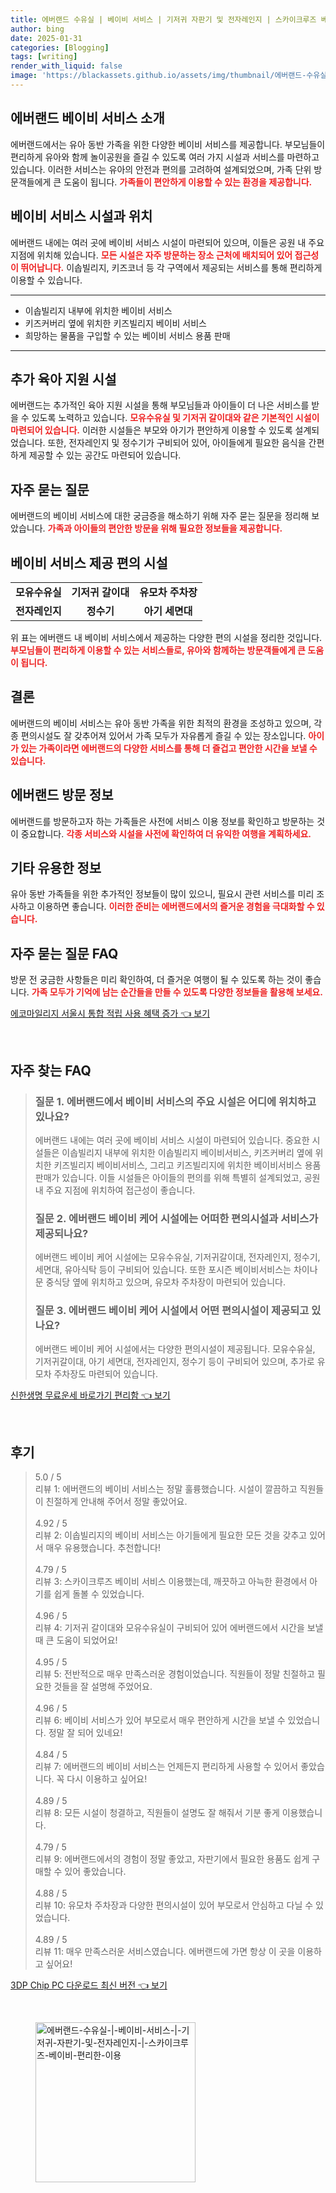 ```yaml
---
title: 에버랜드 수유실 | 베이비 서비스 | 기저귀 자판기 및 전자레인지 | 스카이크루즈 베이비 편리한 이용
author: bing
date: 2025-01-31
categories: [Blogging]
tags: [writing]
render_with_liquid: false
image: 'https://blackassets.github.io/assets/img/thumbnail/에버랜드-수유실-|-베이비-서비스-|-기저귀-자판기-및-전자레인지-|-스카이크루즈-베이비-편리한-이용.webp'
---
```



<h2 id='에버랜드 베이비 서비스 소개'>에버랜드 베이비 서비스 소개</h2>

<p>에버랜드에서는 유아 동반 가족을 위한 다양한 베이비 서비스를 제공합니다. 부모님들이 편리하게 유아와 함께 놀이공원을 즐길 수 있도록 여러 가지 시설과 서비스를 마련하고 있습니다. 이러한 서비스는 유아의 안전과 편의를 고려하여 설계되었으며, 가족 단위 방문객들에게 큰 도움이 됩니다. <b><span style="color: #ee2323;">가족들이 편안하게 이용할 수 있는 환경을 제공합니다.</span></b></p>

<h2 id='베이비 서비스 시설과 위치'>베이비 서비스 시설과 위치</h2>

<p>에버랜드 내에는 여러 곳에 베이비 서비스 시설이 마련되어 있으며, 이들은 공원 내 주요 지점에 위치해 있습니다. <b><span style="color: #ee2323;">모든 시설은 자주 방문하는 장소 근처에 배치되어 있어 접근성이 뛰어납니다.</span></b> 이솝빌리지, 키즈코너 등 각 구역에서 제공되는 서비스를 통해 편리하게 이용할 수 있습니다.</p>

<hr />

<ul>
    <li>이솝빌리지 내부에 위치한 베이비 서비스</li>
    <li>키즈커버리 옆에 위치한 키즈빌리지 베이비 서비스</li>
    <li>희망하는 물품을 구입할 수 있는 베이비 서비스 용품 판매</li>
</ul>

<hr />

<h2 id='추가 육아 지원 시설'>추가 육아 지원 시설</h2>

<p>에버랜드는 추가적인 육아 지원 시설을 통해 부모님들과 아이들이 더 나은 서비스를 받을 수 있도록 노력하고 있습니다. <b><span style="color: #ee2323;">모유수유실 및 기저귀 갈이대와 같은 기본적인 시설이 마련되어 있습니다.</span></b> 이러한 시설들은 부모와 아기가 편안하게 이용할 수 있도록 설계되었습니다. 또한, 전자레인지 및 정수기가 구비되어 있어, 아이들에게 필요한 음식을 간편하게 제공할 수 있는 공간도 마련되어 있습니다.</p>

<h2 id='자주 묻는 질문'>자주 묻는 질문</h2>

<p>에버랜드의 베이비 서비스에 대한 궁금증을 해소하기 위해 자주 묻는 질문을 정리해 보았습니다. <b><span style="color: #ee2323;">가족과 아이들의 편안한 방문을 위해 필요한 정보들을 제공합니다.</span></b></p>

<h2 id='베이비 서비스 제공 편의 시설'>베이비 서비스 제공 편의 시설</h2>

<table>
    <tr>
        <td style="text-align: center; height: 17px;"><b>모유수유실</b></td>
        <td style="text-align: center; height: 17px;"><b>기저귀 갈이대</b></td>
        <td style="text-align: center; height: 17px;"><b>유모차 주차장</b></td>
    </tr>
    <tr>
        <td style="text-align: center; height: 17px;"><b>전자레인지</b></td>
        <td style="text-align: center; height: 17px;"><b>정수기</b></td>
        <td style="text-align: center; height: 17px;"><b>아기 세면대</b></td>
    </tr>
</table>

<p>위 표는 에버랜드 내 베이비 서비스에서 제공하는 다양한 편의 시설을 정리한 것입니다. <b><span style="color: #ee2323;">부모님들이 편리하게 이용할 수 있는 서비스들로, 유아와 함께하는 방문객들에게 큰 도움이 됩니다.</span></b></p>

<h2 id='결론'>결론</h2>

<p>에버랜드의 베이비 서비스는 유아 동반 가족을 위한 최적의 환경을 조성하고 있으며, 각종 편의시설도 잘 갖추어져 있어서 가족 모두가 자유롭게 즐길 수 있는 장소입니다. <b><span style="color: #ee2323;">아이가 있는 가족이라면 에버랜드의 다양한 서비스를 통해 더 즐겁고 편안한 시간을 보낼 수 있습니다.</span></b></p>

<h2 id='에버랜드 방문 정보'>에버랜드 방문 정보</h2>

<p>에버랜드를 방문하고자 하는 가족들은 사전에 서비스 이용 정보를 확인하고 방문하는 것이 중요합니다. <b><span style="color: #ee2323;">각종 서비스와 시설을 사전에 확인하여 더 유익한 여행을 계획하세요.</span></b></p>

<h2 id='기타 유용한 정보'>기타 유용한 정보</h2>

<p>유아 동반 가족들을 위한 추가적인 정보들이 많이 있으니, 필요시 관련 서비스를 미리 조사하고 이용하면 좋습니다. <b><span style="color: #ee2323;">이러한 준비는 에버랜드에서의 즐거운 경험을 극대화할 수 있습니다.</span></b></p>

<h2 id='자주 묻는 질문 FAQ'>자주 묻는 질문 FAQ</h2>

<p>방문 전 궁금한 사항들은 미리 확인하여, 더 즐거운 여행이 될 수 있도록 하는 것이 좋습니다. <b><span style="color: #ee2323;">가족 모두가 기억에 남는 순간들을 만들 수 있도록 다양한 정보들을 활용해 보세요.</span></b></p>


<p><a class="click-button" title="에코마일리지 서울시 통합 적립 사용 혜택 증가" href="https://blackassets.github.io/posts/%EC%97%90%EC%BD%94%EB%A7%88%EC%9D%BC%EB%A6%AC%EC%A7%80-%EC%84%9C%EC%9A%B8%EC%8B%9C-%ED%86%B5%ED%95%A9-%EC%A0%81%EB%A6%BD-%EC%82%AC%EC%9A%A9-%ED%98%9C%ED%83%9D-%EC%A6%9D%EA%B0%80/" rel="dofollow">에코마일리지 서울시 통합 적립 사용 혜택 증가 👈 보기</a></p><br>
<h2 id='자주_찾는_FAQ'>자주 찾는 FAQ</h2>
<div itemscope="" itemtype="https://schema.org/FAQPage"> 
<blockquote> 
<div itemscope="" itemprop="mainEntity" itemtype="https://schema.org/Question"> 
<h3 itemprop="name">질문 1. 에버랜드에서 베이비 서비스의 주요 시설은 어디에 위치하고 있나요?</h3> 
<div itemscope="" itemprop="acceptedAnswer" itemtype="https://schema.org/Answer"> 
<span itemprop="text"> 
<p>에버랜드 내에는 여러 곳에 베이비 서비스 시설이 마련되어 있습니다. 중요한 시설들은 이솝빌리지 내부에 위치한 이솝빌리지 베이비서비스, 키즈커버리 옆에 위치한 키즈빌리지 베이비서비스, 그리고 키즈빌리지에 위치한 베이비서비스 용품 판매가 있습니다. 이들 시설들은 아이들의 편의를 위해 특별히 설계되었고, 공원 내 주요 지점에 위치하여 접근성이 좋습니다.</p> 
</span> 
</div> 
</div> 
<div itemscope="" itemprop="mainEntity" itemtype="https://schema.org/Question"> 
<h3 itemprop="name">질문 2. 에버랜드 베이비 케어 시설에는 어떠한 편의시설과 서비스가 제공되나요?</h3> 
<div itemscope="" itemprop="acceptedAnswer" itemtype="https://schema.org/Answer"> 
<span itemprop="text"> 
<p>에버랜드 베이비 케어 시설에는 모유수유실, 기저귀갈이대, 전자레인지, 정수기, 세면대, 유아식탁 등이 구비되어 있습니다. 또한 포시즌 베이비서비스는 차이나문 중식당 옆에 위치하고 있으며, 유모차 주차장이 마련되어 있습니다.</p> 
</span> 
</div> 
</div> 
<div itemscope="" itemprop="mainEntity" itemtype="https://schema.org/Question"> 
<h3 itemprop="name">질문 3. 에버랜드 베이비 케어 시설에서 어떤 편의시설이 제공되고 있나요?</h3> 
<div itemscope="" itemprop="acceptedAnswer" itemtype="https://schema.org/Answer"> 
<span itemprop="text"> 
<p>에버랜드 베이비 케어 시설에서는 다양한 편의시설이 제공됩니다. 모유수유실, 기저귀갈이대, 아기 세면대, 전자레인지, 정수기 등이 구비되어 있으며, 추가로 유모차 주차장도 마련되어 있습니다.</p> 
</span> 
</div> 
</div> 
</blockquote> 
</div>
<p><a class="click-button" title="신한생명 무료운세 바로가기 편리함" href="https://blackassets.github.io/posts/%EC%8B%A0%ED%95%9C%EC%83%9D%EB%AA%85-%EB%AC%B4%EB%A3%8C%EC%9A%B4%EC%84%B8-%EB%B0%94%EB%A1%9C%EA%B0%80%EA%B8%B0-%ED%8E%B8%EB%A6%AC%ED%95%A8/" rel="dofollow">신한생명 무료운세 바로가기 편리함 👈 보기</a></p><br>
<h2 id='후기'>후기</h2>
<div itemscope itemtype="https://schema.org/Product">
  <blockquote>
  <div itemprop="review" itemscope itemtype="https://schema.org/Review">
      <div itemprop="reviewRating" itemscope itemtype="https://schema.org/Rating"> <span itemprop="ratingValue">5.0</span> / <span itemprop="bestRating">5</span> </div>
      <span itemprop="reviewBody">리뷰 1: 에버랜드의 베이비 서비스는 정말 훌륭했습니다. 시설이 깔끔하고 직원들이 친절하게 안내해 주어서 정말 좋았어요.</span>
  </div>
  <br>
  <div itemprop="review" itemscope itemtype="https://schema.org/Review">
      <div itemprop="reviewRating" itemscope itemtype="https://schema.org/Rating"> <span itemprop="ratingValue">4.92</span> / <span itemprop="bestRating">5</span> </div>
      <span itemprop="reviewBody">리뷰 2: 이솝빌리지의 베이비 서비스는 아기들에게 필요한 모든 것을 갖추고 있어서 매우 유용했습니다. 추천합니다!</span>
  </div>
  <br>
  <div itemprop="review" itemscope itemtype="https://schema.org/Review">
      <div itemprop="reviewRating" itemscope itemtype="https://schema.org/Rating"> <span itemprop="ratingValue">4.79</span> / <span itemprop="bestRating">5</span> </div>
      <span itemprop="reviewBody">리뷰 3: 스카이크루즈 베이비 서비스 이용했는데, 깨끗하고 아늑한 환경에서 아기를 쉽게 돌볼 수 있었습니다.</span>
  </div>
  <br>
  <div itemprop="review" itemscope itemtype="https://schema.org/Review">
      <div itemprop="reviewRating" itemscope itemtype="https://schema.org/Rating"> <span itemprop="ratingValue">4.96</span> / <span itemprop="bestRating">5</span> </div>
      <span itemprop="reviewBody">리뷰 4: 기저귀 갈이대와 모유수유실이 구비되어 있어 에버랜드에서 시간을 보낼 때 큰 도움이 되었어요!</span>
  </div>
  <br>
  <div itemprop="review" itemscope itemtype="https://schema.org/Review">
      <div itemprop="reviewRating" itemscope itemtype="https://schema.org/Rating"> <span itemprop="ratingValue">4.95</span> / <span itemprop="bestRating">5</span> </div>
      <span itemprop="reviewBody">리뷰 5: 전반적으로 매우 만족스러운 경험이었습니다. 직원들이 정말 친절하고 필요한 것들을 잘 설명해 주었어요.</span>
  </div>
  <br>
  <div itemprop="review" itemscope itemtype="https://schema.org/Review">
      <div itemprop="reviewRating" itemscope itemtype="https://schema.org/Rating"> <span itemprop="ratingValue">4.96</span> / <span itemprop="bestRating">5</span> </div>
      <span itemprop="reviewBody">리뷰 6: 베이비 서비스가 있어 부모로서 매우 편안하게 시간을 보낼 수 있었습니다. 정말 잘 되어 있네요!</span>
  </div>
  <br>
  <div itemprop="review" itemscope itemtype="https://schema.org/Review">
      <div itemprop="reviewRating" itemscope itemtype="https://schema.org/Rating"> <span itemprop="ratingValue">4.84</span> / <span itemprop="bestRating">5</span> </div>
      <span itemprop="reviewBody">리뷰 7: 에버랜드의 베이비 서비스는 언제든지 편리하게 사용할 수 있어서 좋았습니다. 꼭 다시 이용하고 싶어요!</span>
  </div>
  <br>
  <div itemprop="review" itemscope itemtype="https://schema.org/Review">
      <div itemprop="reviewRating" itemscope itemtype="https://schema.org/Rating"> <span itemprop="ratingValue">4.89</span> / <span itemprop="bestRating">5</span> </div>
      <span itemprop="reviewBody">리뷰 8: 모든 시설이 청결하고, 직원들이 설명도 잘 해줘서 기분 좋게 이용했습니다.</span>
  </div>
  <br>
  <div itemprop="review" itemscope itemtype="https://schema.org/Review">
      <div itemprop="reviewRating" itemscope itemtype="https://schema.org/Rating"> <span itemprop="ratingValue">4.79</span> / <span itemprop="bestRating">5</span> </div>
      <span itemprop="reviewBody">리뷰 9: 에버랜드에서의 경험이 정말 좋았고, 자판기에서 필요한 용품도 쉽게 구매할 수 있어 좋았습니다.</span>
  </div>
  <br>
  <div itemprop="review" itemscope itemtype="https://schema.org/Review">
      <div itemprop="reviewRating" itemscope itemtype="https://schema.org/Rating"> <span itemprop="ratingValue">4.88</span> / <span itemprop="bestRating">5</span> </div>
      <span itemprop="reviewBody">리뷰 10: 유모차 주차장과 다양한 편의시설이 있어 부모로서 안심하고 다닐 수 있었습니다.</span>
  </div>
  <br>
  <div itemprop="review" itemscope itemtype="https://schema.org/Review">
      <div itemprop="reviewRating" itemscope itemtype="https://schema.org/Rating"> <span itemprop="ratingValue">4.89</span> / <span itemprop="bestRating">5</span> </div>
      <span itemprop="reviewBody">리뷰 11: 매우 만족스러운 서비스였습니다. 에버랜드에 가면 항상 이 곳을 이용하고 싶어요!</span>
  </div>
  </blockquote>
</div>
<p><a class="click-button" title="3DP Chip PC 다운로드 최신 버전" href="https://blackassets.github.io/posts/3DP-Chip-PC-%EB%8B%A4%EC%9A%B4%EB%A1%9C%EB%93%9C-%EC%B5%9C%EC%8B%A0-%EB%B2%84%EC%A0%84/" rel="dofollow">3DP Chip PC 다운로드 최신 버전 👈 보기</a></p><br>
<figure class="image"><img src="https://blackassets.github.io/assets/img/thumbnail/에버랜드-수유실-|-베이비-서비스-|-기저귀-자판기-및-전자레인지-|-스카이크루즈-베이비-편리한-이용.webp" alt="에버랜드-수유실-|-베이비-서비스-|-기저귀-자판기-및-전자레인지-|-스카이크루즈-베이비-편리한-이용" width="256" height="256"></figure>